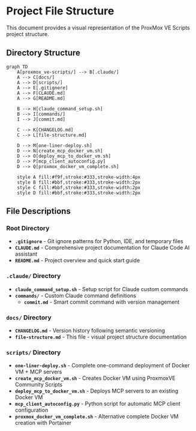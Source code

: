 # Project File Structure

This document provides a visual representation of the ProxMox VE Scripts project structure.

## Directory Structure

```mermaid
graph TD
    A[proxmox_ve-scripts/] --> B[.claude/]
    A --> C[docs/]
    A --> D[scripts/]
    A --> E[.gitignore]
    A --> F[CLAUDE.md]
    A --> G[README.md]

    B --> H[claude_command_setup.sh]
    B --> I[commands/]
    I --> J[commit.md]

    C --> K[CHANGELOG.md]
    C --> L[file-structure.md]

    D --> M[one-liner-deploy.sh]
    D --> N[create_mcp_docker_vm.sh]
    D --> O[deploy_mcp_to_docker_vm.sh]
    D --> P[mcp_client_autoconfig.py]
    D --> Q[proxmox_docker_vm_complete.sh]

    style A fill:#f9f,stroke:#333,stroke-width:4px
    style B fill:#bbf,stroke:#333,stroke-width:2px
    style C fill:#bbf,stroke:#333,stroke-width:2px
    style D fill:#bbf,stroke:#333,stroke-width:2px
```

## File Descriptions

### Root Directory

- **`.gitignore`** - Git ignore patterns for Python, IDE, and temporary files
- **`CLAUDE.md`** - Comprehensive project documentation for Claude Code AI assistant
- **`README.md`** - Project overview and quick start guide

### `.claude/` Directory

- **`claude_command_setup.sh`** - Setup script for Claude custom commands
- **`commands/`** - Custom Claude command definitions
  - **`commit.md`** - Smart commit command with version management

### `docs/` Directory

- **`CHANGELOG.md`** - Version history following semantic versioning
- **`file-structure.md`** - This file - visual project structure documentation

### `scripts/` Directory

- **`one-liner-deploy.sh`** - Complete one-command deployment of Docker VM + MCP servers
- **`create_mcp_docker_vm.sh`** - Creates Docker VM using ProxmoxVE Community Scripts
- **`deploy_mcp_to_docker_vm.sh`** - Deploys MCP servers to an existing Docker VM
- **`mcp_client_autoconfig.py`** - Python script for automatic MCP client configuration
- **`proxmox_docker_vm_complete.sh`** - Alternative complete Docker VM creation with Portainer

